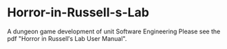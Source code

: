 # Horror-in-Russell-s-Lab
A dungeon game development of unit Software Engineering
Please see the pdf "Horror in Russell′s Lab User Manual".
